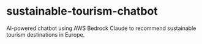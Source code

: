 # sustainable-tourism-chatbot
AI-powered chatbot using AWS Bedrock Claude to recommend sustainable tourism destinations in Europe.
